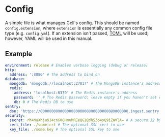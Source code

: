 # Config

A simple file is what manages Cell's config. This should be named `config.extension`, where `extension` is essentially any common config file type (e.g. `config.yml`). If an extension isn't passed, [TOML](https://github.com/toml-lang/toml) will be used; however, YAML will be used in this manual.

## Example

```yaml
environment: release # Enables verbose logging (debug or release)
http:
  address: ':8080' # The address to bind on
database:
  mongodb: 'mongodb://localhost:27017' # The MongoDB instance's address
  redis:
    address: 'localhost:6379' # The Redis instance's address
    password: '' # The Redis password; leave empty if you haven't set one
    db: 0 # The Redis DB to use
sentry:
  dsn: 'https://00000000000000000000000000000000@0000000.ingest.sentry.io/0000000' # The optional Sentry DSN to use
security:
  secret: rh4NaXhju914cn60CHmuMREeQG1Qdh53o4sQ9iZWVlA= # A secure 32 byte key; try `openssl rand -base64 32`
  cert_file: ./some.crt # The optional SSL cert to use
  key_file: ./some.key # The optional SSL key to use
```